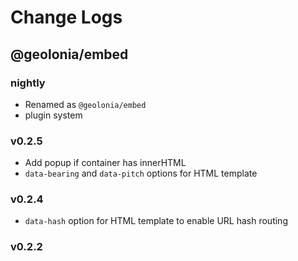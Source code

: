 # Change Logs

## @geolonia/embed

### nightly

- Renamed as `@geolonia/embed`
- plugin system

### v0.2.5

- Add popup if container has innerHTML
- `data-bearing` and `data-pitch` options for HTML template

### v0.2.4

- `data-hash` option for HTML template to enable URL hash routing

### v0.2.2
